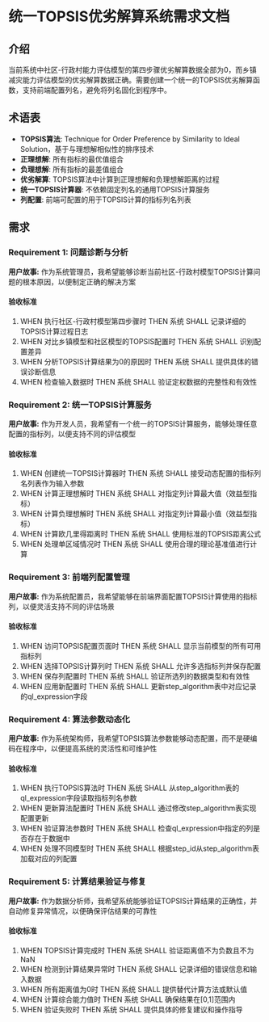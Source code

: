 # 统一TOPSIS优劣解算系统需求文档

## 介绍

当前系统中社区-行政村能力评估模型的第四步骤优劣解算数据全部为0，而乡镇减灾能力评估模型的优劣解算数据正确。需要创建一个统一的TOPSIS优劣解算函数，支持前端配置列名，避免将列名固化到程序中。

## 术语表

- **TOPSIS算法**: Technique for Order Preference by Similarity to Ideal Solution，基于与理想解相似性的排序技术
- **正理想解**: 所有指标的最优值组合
- **负理想解**: 所有指标的最差值组合
- **优劣解算**: TOPSIS算法中计算到正理想解和负理想解距离的过程
- **统一TOPSIS计算器**: 不依赖固定列名的通用TOPSIS计算服务
- **列配置**: 前端可配置的用于TOPSIS计算的指标列名列表

## 需求

### Requirement 1: 问题诊断与分析

**用户故事:** 作为系统管理员，我希望能够诊断当前社区-行政村模型TOPSIS计算问题的根本原因，以便制定正确的解决方案

#### 验收标准

1. WHEN 执行社区-行政村模型第四步骤时 THEN 系统 SHALL 记录详细的TOPSIS计算过程日志
2. WHEN 对比乡镇模型和社区模型的TOPSIS配置时 THEN 系统 SHALL 识别配置差异
3. WHEN 分析TOPSIS计算结果为0的原因时 THEN 系统 SHALL 提供具体的错误诊断信息
4. WHEN 检查输入数据时 THEN 系统 SHALL 验证定权数据的完整性和有效性

### Requirement 2: 统一TOPSIS计算服务

**用户故事:** 作为开发人员，我希望有一个统一的TOPSIS计算服务，能够处理任意配置的指标列，以便支持不同的评估模型

#### 验收标准

1. WHEN 创建统一TOPSIS计算器时 THEN 系统 SHALL 接受动态配置的指标列名列表作为输入参数
2. WHEN 计算正理想解时 THEN 系统 SHALL 对指定列计算最大值（效益型指标）
3. WHEN 计算负理想解时 THEN 系统 SHALL 对指定列计算最小值（效益型指标）
4. WHEN 计算欧几里得距离时 THEN 系统 SHALL 使用标准的TOPSIS距离公式
5. WHEN 处理单区域情况时 THEN 系统 SHALL 使用合理的理论基准值进行计算

### Requirement 3: 前端列配置管理

**用户故事:** 作为系统配置员，我希望能够在前端界面配置TOPSIS计算使用的指标列，以便灵活支持不同的评估场景

#### 验收标准

1. WHEN 访问TOPSIS配置页面时 THEN 系统 SHALL 显示当前模型的所有可用指标列
2. WHEN 选择TOPSIS计算列时 THEN 系统 SHALL 允许多选指标列并保存配置
3. WHEN 保存列配置时 THEN 系统 SHALL 验证所选列的数据类型和有效性
4. WHEN 应用新配置时 THEN 系统 SHALL 更新step_algorithm表中对应记录的ql_expression字段

### Requirement 4: 算法参数动态化

**用户故事:** 作为系统架构师，我希望TOPSIS算法参数能够动态配置，而不是硬编码在程序中，以便提高系统的灵活性和可维护性

#### 验收标准

1. WHEN 执行TOPSIS算法时 THEN 系统 SHALL 从step_algorithm表的ql_expression字段读取指标列名参数
2. WHEN 更新算法配置时 THEN 系统 SHALL 通过修改step_algorithm表实现配置更新
3. WHEN 验证算法参数时 THEN 系统 SHALL 检查ql_expression中指定的列是否存在于数据中
4. WHEN 处理不同模型时 THEN 系统 SHALL 根据step_id从step_algorithm表加载对应的列配置

### Requirement 5: 计算结果验证与修复

**用户故事:** 作为数据分析师，我希望系统能够验证TOPSIS计算结果的正确性，并自动修复异常情况，以便确保评估结果的可靠性

#### 验收标准

1. WHEN TOPSIS计算完成时 THEN 系统 SHALL 验证距离值不为负数且不为NaN
2. WHEN 检测到计算结果异常时 THEN 系统 SHALL 记录详细的错误信息和输入数据
3. WHEN 所有距离值为0时 THEN 系统 SHALL 提供替代计算方法或默认值
4. WHEN 计算综合能力值时 THEN 系统 SHALL 确保结果在[0,1]范围内
5. WHEN 验证失败时 THEN 系统 SHALL 提供具体的修复建议和操作指导